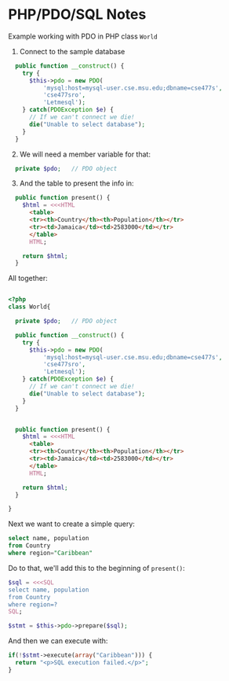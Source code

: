# PHP/PDO/SQL Notes

Example working with PDO in PHP class `World`

1. Connect to the sample database

```php
  public function __construct() {
    try {
      $this->pdo = new PDO(
          'mysql:host=mysql-user.cse.msu.edu;dbname=cse477s', 
          'cse477sro',
          'Letmesql');
    } catch(PDOException $e) {
      // If we can't connect we die!
      die("Unable to select database");
    }
  }
```

2. We will need a member variable for that:

```php
  private $pdo;   // PDO object
```

3. And the table to present the info in:

```php
  public function present() {
    $html = <<<HTML
      <table>
      <tr><th>Country</th><th>Population</th></tr>
      <tr><td>Jamaica</td><td>2583000</td></tr>
      </table>
      HTML;

    return $html;
  }
```


All together:

```php

<?php
class World{

  private $pdo;   // PDO object

  public function __construct() {
    try {
      $this->pdo = new PDO(
          'mysql:host=mysql-user.cse.msu.edu;dbname=cse477s', 
          'cse477sro',
          'Letmesql');
    } catch(PDOException $e) {
      // If we can't connect we die!
      die("Unable to select database");
    }
  }


  public function present() {
    $html = <<<HTML
      <table>
      <tr><th>Country</th><th>Population</th></tr>
      <tr><td>Jamaica</td><td>2583000</td></tr>
      </table>
      HTML;

    return $html;
  }

}

```

Next we want to create a simple query:

```sql
select name, population
from Country
where region="Caribbean"
```

Do to that, we'll add this to the beginning of `present()`:

```php
$sql = <<<SQL
select name, population
from Country
where region=?
SQL;

$stmt = $this->pdo->prepare($sql);
```

And then we can execute with:

```php
if(!$stmt->execute(array("Caribbean"))) {
  return "<p>SQL execution failed.</p>";
}
```



```php
```
